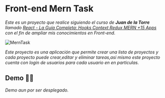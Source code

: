 # Front-end Mern Task
_Este es un proyecto que realice siguiendo el curso de **Juan de la Torre** llamado [*React - La Guía Completa: Hooks Context Redux MERN +15 Apps*](https://www.udemy.com/course/react-de-principiante-a-experto-creando-mas-de-10-aplicaciones/) con el fin de ampliar mis conocimientos en Front-end._

![MernTask](https://user-images.githubusercontent.com/74631076/173884313-43adfe94-440f-4953-a262-ff75577143d9.png)

_Este proyecto es una aplicación que permite crear una lista de proyectos y cada proyecto puede crear,editar y eliminar tareas,asi mismo este proyecto cuenta con login de usuarios para cada usuario en en particulas._

## Demo 👨‍💻
_Demo aun por ser desplegado._

